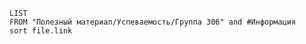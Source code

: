 ```dataview
LIST
FROM "Полезный материал/Успеваемость/Группа 306" and #Информация 
sort file.link
```
